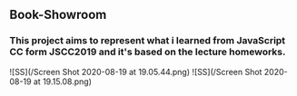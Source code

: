 ## Book-Showroom

### This project aims to represent what i learned from JavaScript CC form JSCC2019 and it's based on the lecture homeworks.

![SS](/Screen Shot 2020-08-19 at 19.05.44.png)
![SS](/Screen Shot 2020-08-19 at 19.15.08.png)
